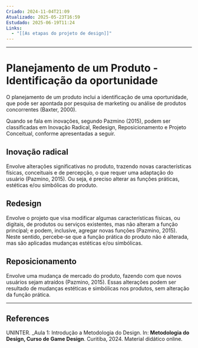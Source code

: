 ```yaml
---
Criado: 2024-11-04T21:09
Atualizado: 2025-05-23T16:59
Estudado: 2025-06-19T11:24
Links:
  - "[[As etapas do projeto de design]]"
---
```

---
# Planejamento de um Produto - Identificação da oportunidade

O planejamento de um produto inclui a identificação de uma oportunidade, que pode ser apontada por pesquisa de marketing ou análise de produtos concorrentes (Baxter, 2000).

Quando se fala em inovações, segundo Pazmino (2015), podem ser classificadas em Inovação Radical, Redesign, Reposicionamento e Projeto Conceitual, conforme apresentadas a seguir.

## Inovação radical

Envolve alterações significativas no produto, trazendo novas características físicas, conceituais e de percepção, o que requer uma adaptação do usuário (Pazmino, 2015). Ou seja, é preciso alterar as funções práticas, estéticas e/ou simbólicas do produto.

## Redesign

Envolve o projeto que visa modificar algumas características físicas, ou digitais, de produtos ou serviços existentes, mas não alteram a função principal; e podem, inclusive, agregar novas funções (Pazmino, 2015). Neste sentido, percebe-se que a função prática do produto não é alterada, mas são aplicadas mudanças estéticas e/ou simbólicas.

## Reposicionamento

Envolve uma mudança de mercado do produto, fazendo com que novos usuários sejam atraídos (Pazmino, 2015). Essas alterações podem ser resultado de mudanças estéticas e simbólicas nos produtos, sem alteração da função prática.

---
## References

UNINTER.  _Aula 1: Introdução a Metodologia do Design. In: **Metodologia do Design, Curso de Game Design**. Curitiba, 2024. Material didático online.